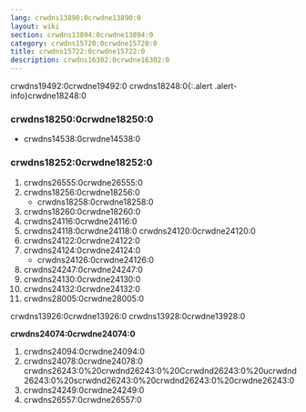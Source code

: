 ```yaml
---
lang: crwdns13890:0crwdne13890:0
layout: wiki
section: crwdns13894:0crwdne13894:0
category: crwdns15720:0crwdne15720:0
title: crwdns15722:0crwdne15722:0
description: crwdns16302:0crwdne16302:0
---
```


crwdns19492:0crwdne19492:0
crwdns18248:0{:.alert .alert-info}crwdne18248:0

### crwdns18250:0crwdne18250:0
- crwdns14538:0crwdne14538:0

### crwdns18252:0crwdne18252:0
1. crwdns26555:0crwdne26555:0
1. crwdns18256:0crwdne18256:0
   - crwdns18258:0crwdne18258:0
1. crwdns18260:0crwdne18260:0
1. crwdns24116:0crwdne24116:0
1. crwdns24118:0crwdne24118:0 crwdns24120:0crwdne24120:0
1. crwdns24122:0crwdne24122:0
1. crwdns24124:0crwdne24124:0
   - crwdns24126:0crwdne24126:0
1. crwdns24247:0crwdne24247:0
1. crwdns24130:0crwdne24130:0
1. crwdns24132:0crwdne24132:0
1. crwdns28005:0crwdne28005:0

crwdns13926:0crwdne13926:0 crwdns13928:0crwdne13928:0

**crwdns24074:0crwdne24074:0**
1. crwdns24094:0crwdne24094:0
1. crwdns24078:0crwdne24078:0 crwdns26243:0%20crwdnd26243:0%20Ccrwdnd26243:0%20ucrwdnd26243:0%20scrwdnd26243:0%20crwdnd26243:0%20crwdne26243:0
1. crwdns24249:0crwdne24249:0
1. crwdns26557:0crwdne26557:0
